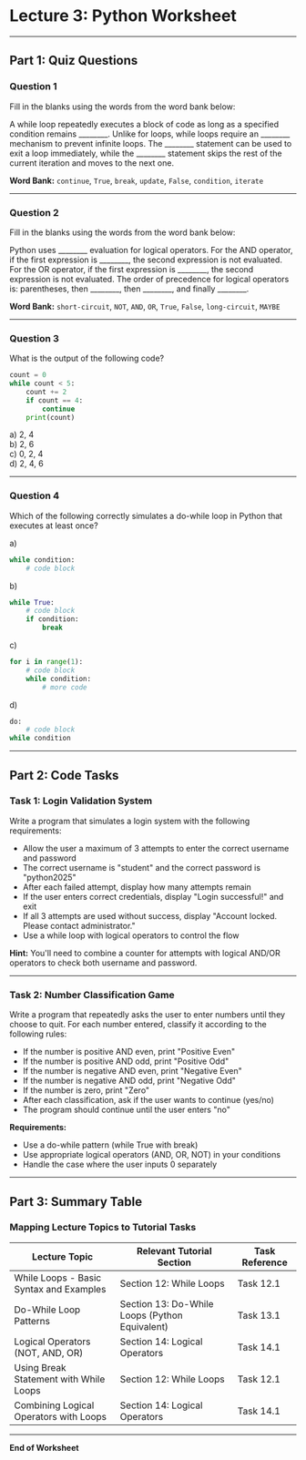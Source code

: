 # Lecture 3: Python Worksheet

---

## Part 1: Quiz Questions

### Question 1

Fill in the blanks using the words from the word bank below:

A while loop repeatedly executes a block of code as long as a specified condition remains ________. Unlike for loops, while loops require an ________ mechanism to prevent infinite loops. The ________ statement can be used to exit a loop immediately, while the ________ statement skips the rest of the current iteration and moves to the next one.

**Word Bank:** `continue`, `True`, `break`, `update`, `False`, `condition`, `iterate`

---

### Question 2

Fill in the blanks using the words from the word bank below:

Python uses ________ evaluation for logical operators. For the AND operator, if the first expression is ________, the second expression is not evaluated. For the OR operator, if the first expression is ________, the second expression is not evaluated. The order of precedence for logical operators is: parentheses, then ________, then ________, and finally ________.

**Word Bank:** `short-circuit`, `NOT`, `AND`, `OR`, `True`, `False`, `long-circuit`, `MAYBE`

---

### Question 3

What is the output of the following code?

```python
count = 0
while count < 5:
    count += 2
    if count == 4:
        continue
    print(count)
```

a) 2, 4  
b) 2, 6  
c) 0, 2, 4  
d) 2, 4, 6  

---

### Question 4

Which of the following correctly simulates a do-while loop in Python that executes at least once?

a) 
```python
while condition:
    # code block
```

b)
```python
while True:
    # code block
    if condition:
        break
```

c)
```python
for i in range(1):
    # code block
    while condition:
        # more code
```

d)
```python
do:
    # code block
while condition
```

---

## Part 2: Code Tasks

### Task 1: Login Validation System

Write a program that simulates a login system with the following requirements:

- Allow the user a maximum of 3 attempts to enter the correct username and password
- The correct username is "student" and the correct password is "python2025"
- After each failed attempt, display how many attempts remain
- If the user enters correct credentials, display "Login successful!" and exit
- If all 3 attempts are used without success, display "Account locked. Please contact administrator."
- Use a while loop with logical operators to control the flow

**Hint:** You'll need to combine a counter for attempts with logical AND/OR operators to check both username and password.

---

### Task 2: Number Classification Game

Write a program that repeatedly asks the user to enter numbers until they choose to quit. For each number entered, classify it according to the following rules:

- If the number is positive AND even, print "Positive Even"
- If the number is positive AND odd, print "Positive Odd"
- If the number is negative AND even, print "Negative Even"
- If the number is negative AND odd, print "Negative Odd"
- If the number is zero, print "Zero"
- After each classification, ask if the user wants to continue (yes/no)
- The program should continue until the user enters "no"

**Requirements:**
- Use a do-while pattern (while True with break)
- Use appropriate logical operators (AND, OR, NOT) in your conditions
- Handle the case where the user inputs 0 separately

---

## Part 3: Summary Table

### Mapping Lecture Topics to Tutorial Tasks

| Lecture Topic | Relevant Tutorial Section | Task Reference |
|--------------|---------------------------|----------------|
| While Loops - Basic Syntax and Examples | Section 12: While Loops | Task 12.1 |
| Do-While Loop Patterns | Section 13: Do-While Loops (Python Equivalent) | Task 13.1 |
| Logical Operators (NOT, AND, OR) | Section 14: Logical Operators | Task 14.1 |
| Using Break Statement with While Loops | Section 12: While Loops | Task 12.1 |
| Combining Logical Operators with Loops | Section 14: Logical Operators | Task 14.1 |

---

**End of Worksheet**
